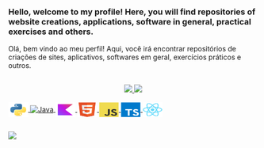 ### Hello, welcome to my profile! Here, you will find repositories of website creations, applications, software in general, practical exercises and others.
Olá, bem vindo ao meu perfil! Aqui, você irá encontrar repositórios de criações de sites, aplicativos, softwares em geral, exercícios práticos e outros.
##
<div align="center">

  <a href="https://github.com/J7ohn">

  <img height="150em" src="https://github-readme-stats.vercel.app/api?username=J7ohn&show_icons=true&theme=dark&include_all_commits=true&count_private=true"/>

  <img height="150em" src="https://github-readme-stats.vercel.app/api/top-langs/?username=J7ohn&layout=compact&langs_count=7&theme=dark"/>

</div>

<div style="display: inline_block"><br>

  <img align="center" alt="Python" height="30" width="40" src="https://raw.githubusercontent.com/devicons/devicon/master/icons/python/python-original.svg">
  <img align="center" alt="Java" height="30" width="40" src="https://raw.githubusercontent.com/jmnote/z-icons/master/svg/java.svg">
  <img align="center" alt="kotlin" height="30" width="40" src="https://raw.githubusercontent.com/devicons/devicon/master/icons/kotlin/kotlin-original.svg">
  <img align="center" alt="HTML" height="30" width="40" src="https://raw.githubusercontent.com/devicons/devicon/master/icons/html5/html5-original.svg">
  <img align="center" alt="js" height="30" width="40" src="https://raw.githubusercontent.com/devicons/devicon/master/icons/javascript/javascript-original.svg">
  <img align="center" alt="ts" height="30" width="40" src="https://raw.githubusercontent.com/devicons/devicon/master/icons/typescript/typescript-original.svg">
  <img align="center" alt="react" height="30" width="40" src="https://raw.githubusercontent.com/devicons/devicon/master/icons/react/react-original.svg">
  
</div>

##

<div>

<a href="https://www.linkedin.com/in/joão-victor-fonseca-saraiva-4680a7224" target="_blank"><img src="https://img.shields.io/badge/-LinkedIn-%230077B5?style=for-the-badge&logo=linkedin&logoColor=white" target="_blank"></a>

</div>
